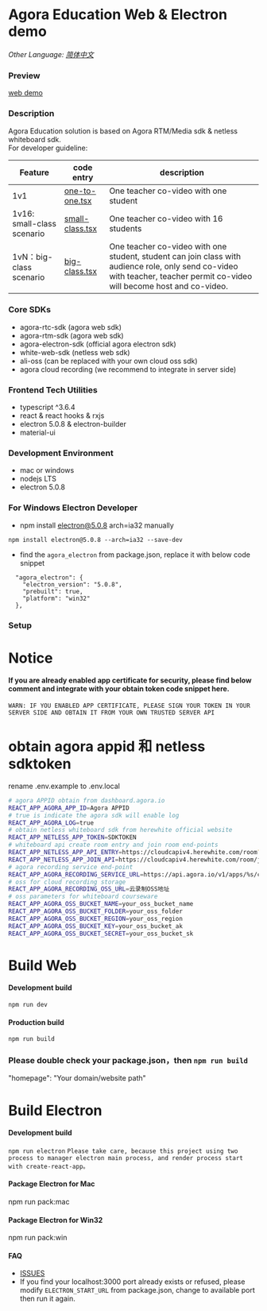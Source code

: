 # Agora Education Web & Electron demo  
*Other Language: [简体中文](README.zh.md)*

### Preview
  [web demo](https://webdemo.agora.io/education_web/)

### Description
  Agora Education solution is based on Agora RTM/Media sdk & netless whiteboard sdk.  
  For developer guideline:

  |Feature|code entry|description|  
  | ---- | ----- | ----- |
  | 1v1 | [one-to-one.tsx](./src/pages/classroom/one-to-one.tsx) | One teacher co-video with one student |
  | 1v16: small-class scenario| [small-class.tsx](./src/pages/classroom/small-class.tsx) | One teacher co-video with 16 students |
  | 1vN：big-class scenario | [big-class.tsx](./src/pages/classroom/big-class.tsx) | One teacher co-video with one student, student can join class with audience role, only send co-video with teacher, teacher permit co-video will become host and co-video. |

### Core SDKs
  * agora-rtc-sdk (agora web sdk)
  * agora-rtm-sdk (agora web sdk)
  * agora-electron-sdk  (official agora electron sdk)
  * white-web-sdk (netless web sdk)
  * ali-oss (can be replaced with your own cloud oss sdk)
  * agora cloud recording (we recommend to integrate in server side)

### Frontend Tech Utilities
  * typescript ^3.6.4
  * react & react hooks & rxjs
  * electron 5.0.8 & electron-builder
  * material-ui


### Development Environment
  * mac or windows
  * nodejs LTS
  * electron 5.0.8

### For Windows Electron Developer
  * npm install electron@5.0.8 arch=ia32 manually  
  ```
  npm install electron@5.0.8 --arch=ia32 --save-dev
  ```  
  * find the `agora_electron` from package.json, replace it with below code snippet  
  ```
    "agora_electron": {
      "electron_version": "5.0.8",
      "prebuilt": true,
      "platform": "win32"
    },
  ```

### Setup

# Notice 
#### If you are already enabled app certificate for security, please find below comment and integrate with your obtain token code snippet here.
```
WARN: IF YOU ENABLED APP CERTIFICATE, PLEASE SIGN YOUR TOKEN IN YOUR SERVER SIDE AND OBTAIN IT FROM YOUR OWN TRUSTED SERVER API
```

# obtain agora appid 和 netless sdktoken
  rename .env.example to .env.local
```bash
# agora APPID obtain from dashboard.agora.io
REACT_APP_AGORA_APP_ID=Agora APPID
# true is indicate the agora sdk will enable log
REACT_APP_AGORA_LOG=true
# obtain netless whiteboard sdk from herewhite official website
REACT_APP_NETLESS_APP_TOKEN=SDKTOKEN
# whiteboard api create room entry and join room end-points
REACT_APP_NETLESS_APP_API_ENTRY=https://cloudcapiv4.herewhite.com/room?token=
REACT_APP_NETLESS_APP_JOIN_API=https://cloudcapiv4.herewhite.com/room/join?token=
# agora recording service end-point
REACT_APP_AGORA_RECORDING_SERVICE_URL=https://api.agora.io/v1/apps/%s/cloud_recording/
# oss for cloud recording storage
REACT_APP_AGORA_RECORDING_OSS_URL=云录制OSS地址
# oss parameters for whiteboard courseware
REACT_APP_AGORA_OSS_BUCKET_NAME=your_oss_bucket_name
REACT_APP_AGORA_OSS_BUCKET_FOLDER=your_oss_folder
REACT_APP_AGORA_OSS_BUCKET_REGION=your_oss_region
REACT_APP_AGORA_OSS_BUCKET_KEY=your_oss_bucket_ak
REACT_APP_AGORA_OSS_BUCKET_SECRET=your_oss_bucket_sk
```

# Build Web 

#### Development build
  `npm run dev`

#### Production build
  `npm run build`

### Please double check your package.json，then `npm run build`
  "homepage": "Your domain/website path"

# Build Electron

#### Development build
  `npm run electron`
  `Please take care, because this project using two process to manager electron main process, and render process start with create-react-app。`

#### Package Electron for Mac
  npm run pack:mac

#### Package Electron for Win32
  npm run pack:win

#### FAQ
  * [ISSUES](https://github.com/AgoraIO-Usecase/eEducation/issues/new)  
  * If you find your localhost:3000 port already exists or refused, please modify `ELECTRON_START_URL` from package.json, change to available port then run it again.  